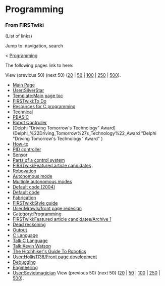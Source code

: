 # Programming

### From FIRSTwiki

(List of links)

Jump to: navigation, search

&lt; [Programming](/index.php?title=Programming&redirect=no "Programming" )  

The following pages link to here:

View (previous 50) (next 50)
([20](/index.php?title=Special:Whatlinkshere/Programming&limit=20&from=0
"Special:Whatlinkshere/Programming" ) |
[50](/index.php?title=Special:Whatlinkshere/Programming&limit=50&from=0
"Special:Whatlinkshere/Programming" ) |
[100](/index.php?title=Special:Whatlinkshere/Programming&limit=100&from=0
"Special:Whatlinkshere/Programming" ) |
[250](/index.php?title=Special:Whatlinkshere/Programming&limit=250&from=0
"Special:Whatlinkshere/Programming" ) |
[500](/index.php?title=Special:Whatlinkshere/Programming&limit=500&from=0
"Special:Whatlinkshere/Programming" )).

  * [Main Page](Main_Page "Main Page" )
  * [User:SilverStar](User:SilverStar "User:SilverStar" )
  * [Template:Main page toc](Template:Main_page_toc "Template:Main page toc" )
  * [FIRSTwiki:To Do](FIRSTwiki:To_Do "FIRSTwiki:To Do" )
  * [Resources for C programming](Resources_for_C_programming "Resources for C programming" )
  * [Technical](Technical "Technical" )
  * [PBASIC](PBASIC "PBASIC" )
  * [Robot Controller](robot-controller)
  * [Delphi "Driving Tomorrow's Technology" Award](Delphi_%22Driving_Tomorrow%27s_Technology%22_Award "Delphi "Driving Tomorrow's Technology" Award" )
  * [How-to](How-to "How-to" )
  * [PID controller](PID_controller "PID controller" )
  * [Sensor](sensor)
  * [Parts of a control system](Parts_of_a_control_system "Parts of a control system" )
  * [FIRSTwiki:Featured article candidates](FIRSTwiki:Featured_article_candidates "FIRSTwiki:Featured article candidates" )
  * [Robovation](robovation)
  * [Autonomous mode](Autonomous_mode "Autonomous mode" )
  * [Multiple autonomous modes](Multiple_autonomous_modes "Multiple autonomous modes" )
  * [Default code (2004)](Default_code_%282004%29 "Default code \(2004\)" )
  * [Default code](Default_code "Default code" )
  * [Fabrication](Fabrication "Fabrication" )
  * [FIRSTwiki:Style guide](FIRSTwiki:Style_guide "FIRSTwiki:Style guide" )
  * [User:Mrawls/front page redesign](User:Mrawls/front_page_redesign "User:Mrawls/front page redesign" )
  * [Category:Programming](Category:Programming "Category:Programming" )
  * [FIRSTwiki:Featured article candidates/Archive 1](FIRSTwiki:Featured_article_candidates/Archive_1 "FIRSTwiki:Featured article candidates/Archive 1" )
  * [Dead reckoning](Dead_reckoning "Dead reckoning" )
  * [Output](Output "Output" )
  * [C Language](C_Language "C Language" )
  * [Talk:C Language](Talk:C_Language "Talk:C Language" )
  * [Talk:Kevin Watson](Talk:Kevin_Watson "Talk:Kevin Watson" )
  * [The Hitchhiker's Guide To Robotics](The_Hitchhiker%27s_Guide_To_Robotics "The Hitchhiker's Guide To Robotics" )
  * [User:Hollis1138/Front page development](User:Hollis1138/Front_page_development "User:Hollis1138/Front page development" )
  * [Debugging](Debugging "Debugging" )
  * [Engineering](Engineering "Engineering" )
  * [User:Sovietmagician](User:Sovietmagician "User:Sovietmagician" )
View (previous 50) (next 50)
([20](/index.php?title=Special:Whatlinkshere/Programming&limit=20&from=0
"Special:Whatlinkshere/Programming" ) |
[50](/index.php?title=Special:Whatlinkshere/Programming&limit=50&from=0
"Special:Whatlinkshere/Programming" ) |
[100](/index.php?title=Special:Whatlinkshere/Programming&limit=100&from=0
"Special:Whatlinkshere/Programming" ) |
[250](/index.php?title=Special:Whatlinkshere/Programming&limit=250&from=0
"Special:Whatlinkshere/Programming" ) |
[500](/index.php?title=Special:Whatlinkshere/Programming&limit=500&from=0
"Special:Whatlinkshere/Programming" )).

